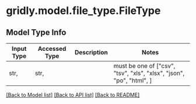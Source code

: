 # gridly.model.file_type.FileType

## Model Type Info
Input Type | Accessed Type | Description | Notes
------------ | ------------- | ------------- | -------------
str,  | str,  |  | must be one of ["csv", "tsv", "xls", "xlsx", "json", "po", "html", ] 

[[Back to Model list]](../../README.md#documentation-for-models) [[Back to API list]](../../README.md#documentation-for-api-endpoints) [[Back to README]](../../README.md)

